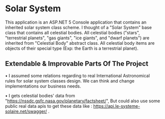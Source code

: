 # Solar System

This application is an ASP.NET 5 Console application that contains an inherited solar system class scheme. I thought of a "Solar System" base class that contains all celestial bodies. All celestial bodies ("stars", "terrestrial planets", "gas giants", "ice giants", and "dwarf planets") are inherited from "Celestial Body" abstract class. All celestial body items are objects of their special type (Exp: the Earth is a terrestrial planet). 


## Extendable & Improvable Parts Of The Project

• I assumed some relations regarding to real International Astronomical rules for solar system classes design. We can think and change implementations our business needs.

• I gets celestial bodies' data from "https://nssdc.gsfc.nasa.gov/planetary/factsheet/",
But could also use some public real data apis to get these data like : https://api.le-systeme-solaire.net/swagger/
.